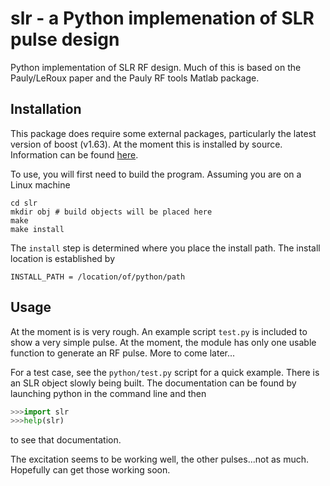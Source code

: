 # slr - a Python implemenation of SLR pulse design
Python implementation of SLR RF design.  Much of this is based on the Pauly/LeRoux paper and the Pauly RF tools Matlab package. 

## Installation

This package does require some external packages, particularly the latest version of boost (v1.63).  At the moment this is installed by source.  Information can be found [here](http://www.boost.org/doc/libs/1_63_0/more/getting_started/unix-variants.html).

To use, you will first need to build the program.  Assuming you are on a Linux machine
```shell
cd slr
mkdir obj # build objects will be placed here
make
make install
```
The `install` step is determined where you place the install path.  The install location is established by 
```shell
INSTALL_PATH = /location/of/python/path
```
## Usage
At the moment is is very rough.  An example script `test.py` is included to show a very simple pulse.  At the moment, the module has only one usable function to generate an RF pulse.  More to come later...


For a test case, see the `python/test.py` script for a quick example.  There is an SLR object slowly being built.  The documentation can be found by launching python in the command line and then
```python
>>>import slr
>>>help(slr)
```
to see that documentation.


The excitation seems to be working well, the other pulses...not as much.  Hopefully can get those working soon.